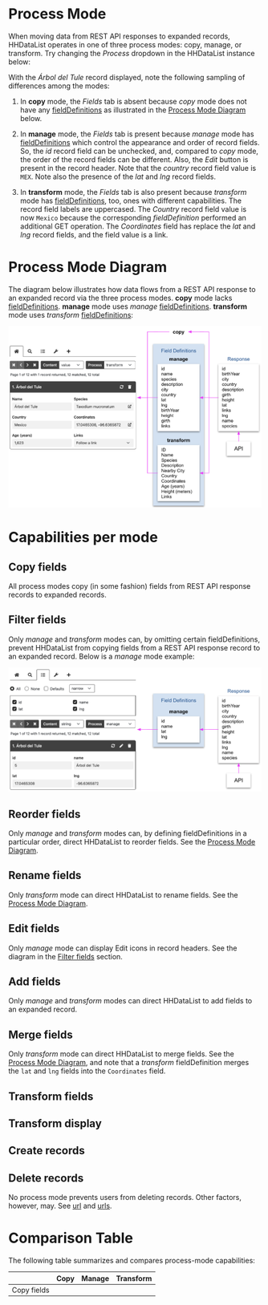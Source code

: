 # Process Mode

When moving data from REST API responses to expanded records, HHDataList operates in one of three process modes: copy, manage, or transform. Try changing the *Process* dropdown in the HHDataList instance below:

<div id="process-mode-datalist" class="hh-data-list my-4"></div>
<script>
  var options = DLTrees002.options('process-mode-datalist');
  options.contentMode.showTool = true;
  options.descriptions.value = false;
  options.expand.showTool = false;
  options.expand.value = true;
  options.processMode.showTool = true;
  options.processMode.value = 'copy';
  options.queryParams.limit.default = 1;
  options.queryParams.limit.showTool = false;
  options.themeDefinition.name = 'shadowbox';
  new HHDataList(options);
</script>

With the *Árbol del Tule* record displayed, note the following sampling of differences among the modes:

1. In **copy** mode, the *Fields* tab is absent because *copy* mode does not have any [fieldDefinitions](/en/hhdatalist/v0.0.2/options/fielddefinitions/) as illustrated in the [Process Mode Diagram](#process-mode-diagram) below.

1. In **manage** mode, the *Fields* tab is present because *manage* mode has [fieldDefinitions](/en/hhdatalist/v0.0.2/options/fielddefinitions/) which control the appearance and order of record fields. So, the *id* record field can be unchecked, and, compared to *copy* mode, the order of the record fields can be different.  Also, the *Edit* button is present in the record header. Note that the *country* record field value is `MEX`. Note also the presence of the *lat* and *lng* record fields.

1. In **transform** mode, the *Fields* tab is also present because *transform* mode has [fieldDefinitions](/en/hhdatalist/v0.0.2/options/fielddefinitions/), too, ones with different capabilities. The record field labels are uppercased. The *Country* record field value is now `Mexico` because the corresponding *fieldDefinition* performed an additional GET operation. The *Coordinates* field has replace the *lat* and *lng* record fields, and the field value is a link. 

# Process Mode Diagram

The diagram below illustrates how data flows from a REST API response to an expanded record via the three process modes. **copy** mode lacks [fieldDefinitions](/en/hhdatalist/v0.0.2/options/fielddefinitions/). **manage** mode uses *manage* [fieldDefinitions](/en/hhdatalist/v0.0.2/options/fielddefinitions/). **transform** mode uses *transform* [fieldDefinitions](/en/hhdatalist/v0.0.2/options/fielddefinitions/):

<p><img src="process-mode-diagram.png" class="img-fluid d-block" width=800 loading="lazy"></p>

# Capabilities per mode

## Copy fields

All process modes copy (in some fashion) fields from REST API response records to expanded records. 

## Filter fields

Only *manage* and *transform* modes can, by omitting certain fieldDefinitions, prevent HHDataList from copying fields from a REST API response record to an expanded record. Below is a *manage* mode example:

<p><img src="filter-fields.png" class="img-fluid d-block" width=800 loading="lazy"></p>

## Reorder fields

Only *manage* and *transform* modes can, by defining fieldDefinitions in a particular order, direct HHDataList to reorder fields. See the [Process Mode Diagram](#process-mode-diagram).

## Rename fields

Only *transform* mode can direct HHDataList to rename fields. See the [Process Mode Diagram](#process-mode-diagram).

## Edit fields

Only *manage* mode can display Edit icons in record headers. See the diagram in the [Filter fields](#filter-fields) section.

## Add fields

Only *manage* and *transform* modes can direct HHDataList to add fields to an expanded record. 

## Merge fields

Only *transform* mode can direct HHDataList to merge fields. See the [Process Mode Diagram](#process-mode-diagram), and note that a *transform* fieldDefinition merges the `lat` and `lng` fields into the `Coordinates` field.

## Transform fields

## Transform display

## Create records

## Delete records

No process mode prevents users from deleting records. Other factors, however, may. See [url](/en/hhdatalist/v0.0.2/options/url/) and [urls](/en/hhdatalist/v0.0.2/options/urls/).

# Comparison Table

The following table summarizes and compares process-mode capabilities:

|&nbsp;|Copy|Manage|Transform|
|---|:-:|:-:|:-:|
|Copy fields|<i class="fas fa-check"></i>|<i class="fas fa-check"></i>|<i class="fas fa-check"></i>|